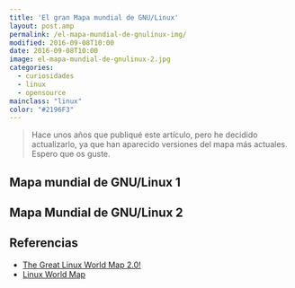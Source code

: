 ```yaml
---
title: 'El gran Mapa mundial de GNU/Linux'
layout: post.amp
permalink: /el-mapa-mundial-de-gnulinux-img/
modified: 2016-09-08T10:00
date: 2016-09-08T10:00
image: el-mapa-mundial-de-gnulinux-2.jpg
categories:
  - curiosidades
  - linux
  - opensource
mainclass: "linux"
color: "#2196F3"
---
```


> Hace unos años que publiqué este artículo, pero he decidido actualizarlo, ya que han aparecido versiones del mapa más actuales. Espero que os guste.



## Mapa mundial de GNU/Linux 1

<figure>
    <a href="/assets/img/el-mapa-mundial-de-gnulinux-full.png"><amp-img layout="responsive" src="/assets/img/el-mapa-mundial-de-gnulinux-1.jpg" alt="{{ title }}" title="{{ title }}" width="680" height="383"></amp-img></a>
</figure>

<!--ad-->

## Mapa Mundial de GNU/Linux 2

<figure>
    <a href="/assets/img/el-mapa-mundial-de-gnulinux-2-full.jpg"><amp-img layout="responsive" src="/assets/img/el-mapa-mundial-de-gnulinux-2.jpg" alt="{{ title }}" title="{{ title }}" width="800" height="477"></amp-img></a>
</figure>

## Referencias

- [The Great Linux World Map 2.0!][1]
- [Linux World Map](https://www.reddit.com/r/linuxmasterrace/comments/3lxrv0/linux_world_map/ "Just Linux Things in Reddit")

 [1]: http://www.dedoimedo.com/computers/linux-world-map-reloaded.html
